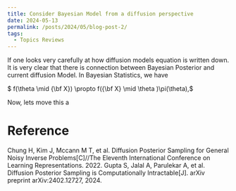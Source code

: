 ```yaml
---
title: Consider Bayesian Model from a diffusion perspective
date: 2024-05-13
permalink: /posts/2024/05/blog-post-2/
tags:
  - Topics Reviews
---
```

If one looks very carefully at how diffusion models equation is written down. It is very clear that there is connection between Bayesian Posterior and current diffusion Model. In Bayesian Statistics, we have

$ f(\theta \mid {\bf X})  \propto f({\bf X} \mid \theta )\pi(\theta),$ 


Now, lets move this a


Reference
=======================================
Chung H, Kim J, Mccann M T, et al. Diffusion Posterior Sampling for General Noisy Inverse Problems[C]//The Eleventh International Conference on Learning Representations. 2022.
Gupta S, Jalal A, Parulekar A, et al. Diffusion Posterior Sampling is Computationally Intractable[J]. arXiv preprint arXiv:2402.12727, 2024.
